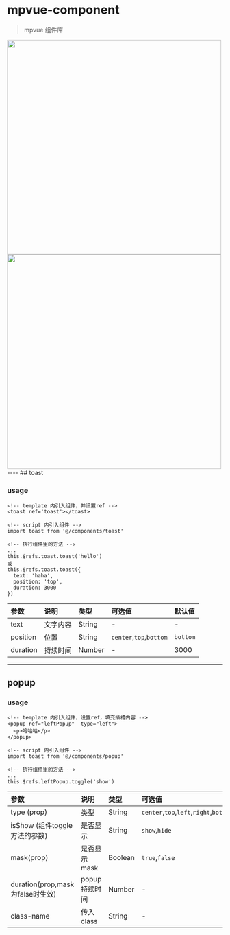 # mpvue-component

> mpvue 组件库


<img src="https://raw.githubusercontent.com/JRliu/JRliu.github.io/master/img/toast.gif" style="margin-right: 30px;height:500px">
<img src="https://raw.githubusercontent.com/JRliu/JRliu.github.io/master/img/popup.gif"  style="margin-right: 30px;height:500px">
----
## toast

### usage
```
<!-- template 内引入组件，并设置ref -->
<toast ref='toast'></toast>

<!-- script 内引入组件 -->
import toast from '@/components/toast'

<!-- 执行组件里的方法 -->
...
this.$refs.toast.toast('hello')
或
this.$refs.toast.toast({
  text: 'haha',
  position: 'top',
  duration: 3000
})
```
|参数|说明|类型|可选值|默认值|
|:-|:-|:-|:-|:-|
|text|文字内容|String|-|-|
|position|位置|String|<code>center</code>,<code>top</code>,<code>bottom</code>|<code>bottom</code>|
|duration|持续时间|Number|-|3000|

----
## popup
### usage
```
<!-- template 内引入组件，设置ref，填充插槽内容 -->
<popup ref="leftPopup"  type="left">
  <p>哈哈哈</p>
</popup>

<!-- script 内引入组件 -->
import toast from '@/components/popup'

<!-- 执行组件里的方法 -->
...
this.$refs.leftPopup.toggle('show')
```
|参数|说明|类型|可选值|默认值|
|:-|:-|:-|:-|:-|
|type (prop)|类型|String|`center`,`top`,`left`,`right`,`bottom`|`center`|
|isShow (组件toggle方法的参数)|是否显示|String|`show`,`hide`|-|
|mask(prop)|是否显示mask|Boolean|`true`,`false`|`true`|
|duration(prop,mask为false时生效)|popup持续时间|Number|-|2500|
|class-name|传入class|String|-|无|
